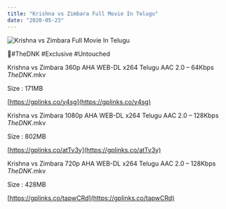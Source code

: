 ```yaml
---
title: "Krishna vs Zimbara Full Movie In Telugu"
date: "2020-05-23"
---
```


![Krishna vs Zimbara Full Movie In Telugu](https://snagfilms-a.akamaihd.net/38c1e2aa-64c1-41c3-8b5e-674247d490c8/images/2020/05/21/1590082076990_2watchchhotabheemaurkrishnavszimbaraonline1920x1080_16x9Images.jpg "Krishna vs Zimbara Full Movie In Telugu")

🌟#TheDNK #Exclusive #Untouched

Krishna vs Zimbara 360p AHA WEB-DL x264 Telugu AAC 2.0 – 64Kbps _TheDNK_.mkv

Size : 171MB

[https://gplinks.co/y4sg](https://gplinks.co/y4sg)

Krishna vs Zimbara 1080p AHA WEB-DL x264 Telugu AAC 2.0 – 128Kbps _TheDNK_.mkv

Size : 802MB

[https://gplinks.co/atTv3y](https://gplinks.co/atTv3y)

Krishna vs Zimbara 720p AHA WEB-DL x264 Telugu AAC 2.0 – 128Kbps _TheDNK_.mkv

Size : 428MB

[https://gplinks.co/tapwCRd](https://gplinks.co/tapwCRd)
